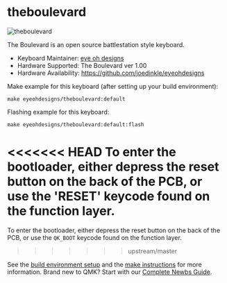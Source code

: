 # theboulevard

![theboulevard](https://i.imgur.com/LavWn91.jpg)

The Boulevard is an open source battlestation style keyboard.

* Keyboard Maintainer: [eye oh designs](https://github.com/yourusername)
* Hardware Supported: The Boulevard ver 1.00
* Hardware Availability: https://github.com/joedinkle/eyeohdesigns

Make example for this keyboard (after setting up your build environment):

    make eyeohdesigns/theboulevard:default

Flashing example for this keyboard:

    make eyeohdesigns/theboulevard:default:flash

<<<<<<< HEAD
To enter the bootloader, either depress the reset button on the back of the PCB, or use the 'RESET' keycode found on the function layer.
=======
To enter the bootloader, either depress the reset button on the back of the PCB, or use the `QK_BOOT` keycode found on the function layer.
>>>>>>> upstream/master

See the [build environment setup](https://docs.qmk.fm/#/getting_started_build_tools) and the [make instructions](https://docs.qmk.fm/#/getting_started_make_guide) for more information. Brand new to QMK? Start with our [Complete Newbs Guide](https://docs.qmk.fm/#/newbs).